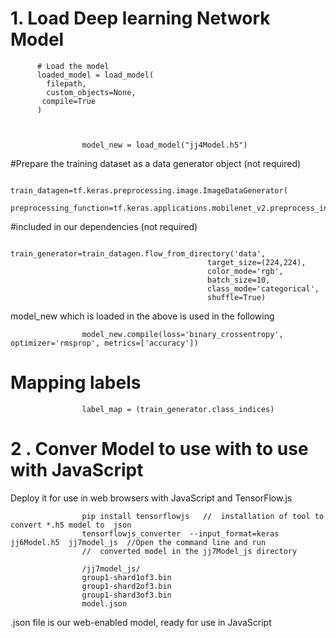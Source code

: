 
# 1. Load Deep learning Network Model


          # Load the model
          loaded_model = load_model(
            filepath,
            custom_objects=None,
           compile=True
          )
          
          
         
                    model_new = load_model("jj4Model.h5")


#Prepare the training dataset as a data generator object (not required)

                    train_datagen=tf.keras.preprocessing.image.ImageDataGenerator(
                              preprocessing_function=tf.keras.applications.mobilenet_v2.preprocess_input) 
 
 #included in our dependencies  (not required)



                    train_generator=train_datagen.flow_from_directory('data',
                                             	target_size=(224,224),
                                             	color_mode='rgb',
                                             	batch_size=10,
                                             	class_mode='categorical',
                                             	shuffle=True)

model_new   which is loaded in the above is used in the following

                    model_new.compile(loss='binary_crossentropy', optimizer='rmsprop', metrics=['accuracy'])

# Mapping labels

                    label_map = (train_generator.class_indices)

# 2 . Conver Model to use with to use with JavaScript 

Deploy it for use in web browsers with JavaScript and TensorFlow.js 

                    pip install tensorflowjs   //  installation of tool to convert *.h5 model to  json  
                    tensorflowjs_converter  --input_format=keras jj6Model.h5  jj7model_js  //Open the command line and run 
                    //  converted model in the jj7Model_js directory

                    /jj7model_js/
                    group1-shard1of3.bin  
                    group1-shard2of3.bin  
                    group1-shard3of3.bin   
                    model.json

.json file is our web-enabled model, ready for use in JavaScript



